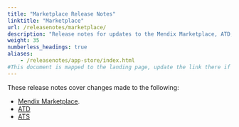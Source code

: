 ```yaml
---
title: "Marketplace Release Notes"
linktitle: "Marketplace"
url: /releasenotes/marketplace/
description: "Release notes for updates to the Mendix Marketplace, ATD, and ATS"
weight: 35
numberless_headings: true
aliases:
    - /releasenotes/app-store/index.html
#This document is mapped to the landing page, update the link there if renaming or moving the doc file.
---
```


These release notes cover changes made to the following:

* [Mendix Marketplace](/appstore/).
* [ATD](/releasenotes/marketplace/atd/)
* [ATS](/releasenotes/marketplace/ats/)